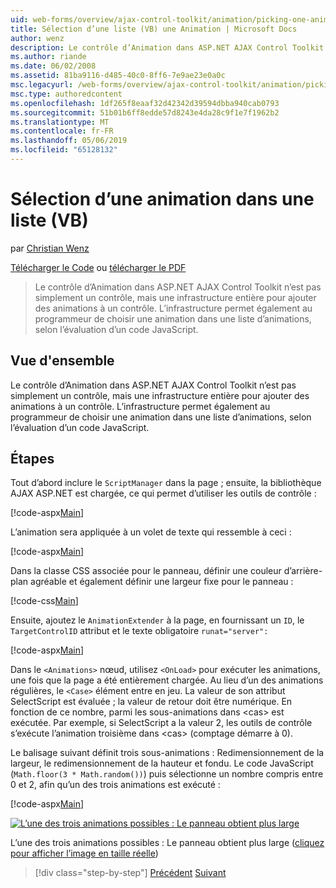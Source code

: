 ```yaml
---
uid: web-forms/overview/ajax-control-toolkit/animation/picking-one-animation-out-of-a-list-vb
title: Sélection d’une liste (VB) une Animation | Microsoft Docs
author: wenz
description: Le contrôle d’Animation dans ASP.NET AJAX Control Toolkit n’est pas simplement un contrôle, mais une infrastructure entière pour ajouter des animations à un contrôle. Le framework utoriser également...
ms.author: riande
ms.date: 06/02/2008
ms.assetid: 81ba9116-d485-40c0-8ff6-7e9ae23e0a0c
msc.legacyurl: /web-forms/overview/ajax-control-toolkit/animation/picking-one-animation-out-of-a-list-vb
msc.type: authoredcontent
ms.openlocfilehash: 1df265f8eaaf32d42342d39594dbba940cab0793
ms.sourcegitcommit: 51b01b6ff8edde57d8243e4da28c9f1e7f1962b2
ms.translationtype: MT
ms.contentlocale: fr-FR
ms.lasthandoff: 05/06/2019
ms.locfileid: "65128132"
---
```

# <a name="picking-one-animation-out-of-a-list-vb"></a>Sélection d’une animation dans une liste (VB)

par [Christian Wenz](https://github.com/wenz)

[Télécharger le Code](http://download.microsoft.com/download/f/9/a/f9a26acd-8df4-4484-8a18-199e4598f411/Animation5.vb.zip) ou [télécharger le PDF](http://download.microsoft.com/download/6/7/1/6718d452-ff89-4d3f-a90e-c74ec2d636a3/animation5VB.pdf)

> Le contrôle d’Animation dans ASP.NET AJAX Control Toolkit n’est pas simplement un contrôle, mais une infrastructure entière pour ajouter des animations à un contrôle. L’infrastructure permet également au programmeur de choisir une animation dans une liste d’animations, selon l’évaluation d’un code JavaScript.

## <a name="overview"></a>Vue d'ensemble

Le contrôle d’Animation dans ASP.NET AJAX Control Toolkit n’est pas simplement un contrôle, mais une infrastructure entière pour ajouter des animations à un contrôle. L’infrastructure permet également au programmeur de choisir une animation dans une liste d’animations, selon l’évaluation d’un code JavaScript.

## <a name="steps"></a>Étapes

Tout d’abord inclure le `ScriptManager` dans la page ; ensuite, la bibliothèque AJAX ASP.NET est chargée, ce qui permet d’utiliser les outils de contrôle :

[!code-aspx[Main](picking-one-animation-out-of-a-list-vb/samples/sample1.aspx)]

L’animation sera appliquée à un volet de texte qui ressemble à ceci :

[!code-aspx[Main](picking-one-animation-out-of-a-list-vb/samples/sample2.aspx)]

Dans la classe CSS associée pour le panneau, définir une couleur d’arrière-plan agréable et également définir une largeur fixe pour le panneau :

[!code-css[Main](picking-one-animation-out-of-a-list-vb/samples/sample3.css)]

Ensuite, ajoutez le `AnimationExtender` à la page, en fournissant un `ID`, le `TargetControlID` attribut et le texte obligatoire `runat="server":`

[!code-aspx[Main](picking-one-animation-out-of-a-list-vb/samples/sample4.aspx)]

Dans le `<Animations>` nœud, utilisez `<OnLoad>` pour exécuter les animations, une fois que la page a été entièrement chargée. Au lieu d’un des animations régulières, le `<Case>` élément entre en jeu. La valeur de son attribut SelectScript est évaluée ; la valeur de retour doit être numérique. En fonction de ce nombre, parmi les sous-animations dans &lt;cas&gt; est exécutée. Par exemple, si SelectScript a la valeur 2, les outils de contrôle s’exécute l’animation troisième dans &lt;cas&gt; (comptage démarre à 0).

Le balisage suivant définit trois sous-animations : Redimensionnement de la largeur, le redimensionnement de la hauteur et fondu. Le code JavaScript (`Math.floor(3 * Math.random())`) puis sélectionne un nombre compris entre 0 et 2, afin qu’un des trois animations est exécuté :

[!code-aspx[Main](picking-one-animation-out-of-a-list-vb/samples/sample5.aspx)]

[![L’une des trois animations possibles : Le panneau obtient plus large](picking-one-animation-out-of-a-list-vb/_static/image2.png)](picking-one-animation-out-of-a-list-vb/_static/image1.png)

L’une des trois animations possibles : Le panneau obtient plus large ([cliquez pour afficher l’image en taille réelle](picking-one-animation-out-of-a-list-vb/_static/image3.png))

> [!div class="step-by-step"]
> [Précédent](animation-depending-on-a-condition-vb.md)
> [Suivant](animating-in-response-to-user-interaction-vb.md)
